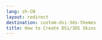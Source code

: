 ```yaml
---
lang: zh-CN
layout: redirect
destination: custom-dsi-3ds-themes
title: How to Create DSi/3DS Skins
---
```


